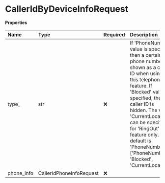 # CallerIdByDeviceInfoRequest

**Properties**

| Name       | Type                     | Required | Description                                                                                                                                                                                                                                                                                                                                    |
| :--------- | :----------------------- | :------- | :--------------------------------------------------------------------------------------------------------------------------------------------------------------------------------------------------------------------------------------------------------------------------------------------------------------------------------------------- |
| type\_     | str                      | ❌       | If 'PhoneNumber' value is specified, then a certain phone number is shown as a caller ID when using this telephony feature. If 'Blocked' value is specified, then a caller ID is hidden. The value 'CurrentLocation' can be specified for 'RingOut' feature only. The default is 'PhoneNumber' = ['PhoneNumber', 'Blocked', 'CurrentLocation'] |
| phone_info | CallerIdPhoneInfoRequest | ❌       |                                                                                                                                                                                                                                                                                                                                                |

<!-- This file was generated by liblab | https://liblab.com/ -->
